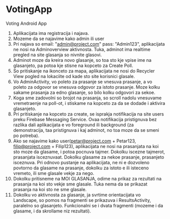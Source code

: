 # VotingApp
Voting Android App


1. Aplikacijata ima registracija i najava.
2. Mozeme da se najavime kako admin ili user
3. Pri najava so email: "admin@project.com" pass: "Admin123", aplikacijata ne nosi na Adminoverview aktivnosta. Tuka, adminot ima realtime pregled na site glasanja
so nivnite glasovi.
4. Adminot moze da kreira novo glasanje, so toa sto kje vpise ime na glasanjeto, pa potoa kje stisne na kopceto za Create Poll.
5. So pritiskanje na ikonceto za mapa, aplikacijata ne nosi do Recycler View pogled na lokaciite od kade sto site korisnici glasale.
6. Vo AdminActivity, vo poleto za prasanje se vnesuva prasanje, a vo poleto za odgovor se vnesuva odgovor za istoto prasanje. Moze kolku sakame prasanja za edno glasanje,
so bilo kolku odgovori za sekoe.
7. Koga sme zadovolni so brojot na prasanja, so scroll nadolu vnesuvame vremetraenje na poll-ot, i stiskame na kopceto za da se dodade i aktivira glasanjeto.
8. Pri pritiskanje na kopceto za create, se isprakja notifikacija na site users preku Firebase Messaging Service. Ovaa notifikacija pristignuva bez razlika
dali aplikacijata e vo foreground ili background (za demonstracija, taa pristignuva i kaj adminot, no toa moze da se smeni po potreba).
9. Ako se najavime kako user(petar@project.com + Petar123, filip@project.com + Filip123), aplikacijata ne nosi na prasanjata na koi sto moze da glasame, i potoa pocnuva tajmer. Dokolku iscezne tajmerot, prasanjata isceznuvaat.
Dokolku glasame za nekoe prasanje, prasanjeto isceznuva. Pri odnovo pustanje na aplikacijata, ne ni e dozvoleno povtorno da glasame na prasanje, dokolku
za istoto e ili isteceno vremeto, ili sme glasale vekje za nego.
10. Dokolku pritisneme na MOI GLASANJA, odime na prikaz za rezultati na prasanja na koi sto vekje sme glasale. Tuka nema da se prikazat prasanja na koi sto ne sme glasale.
11. Dokolku vo aktivnosta za glasanje, ja svrtime orientacijata vo Landscape, so pomos na fragmenti se prikazuva i ResultsActivity, paralelno so glasanjeto.
Funkcionalni se i dvata fragmenti (mozeme i da glasame, i da skrollame niz rezultati).
